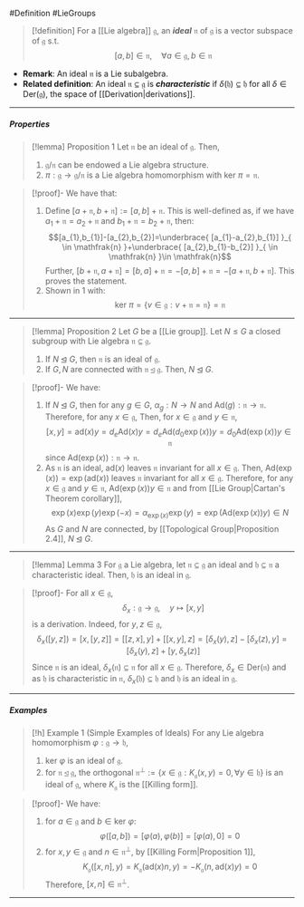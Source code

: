 #Definition #LieGroups 

> [!definition]
> For a [[Lie algebra]] $\mathfrak{g}$, an ***ideal*** $\mathfrak{n}$ of $\mathfrak{g}$ is a vector subspace of $\mathfrak{g}$ s.t. $$[a,b]\in \mathfrak{n},\quad \forall a\in\mathfrak{g},b\in \mathfrak{n}$$
- **Remark**: An ideal $\mathfrak{n}$ is a Lie subalgebra.
- **Related definition**: An ideal $\mathfrak{n}\subseteq \mathfrak{g}$ is ***characteristic*** if $\delta(\mathfrak{h})\subseteq \mathfrak{h}$ for all $\delta\in \text{Der}(\mathfrak{g})$, the space of [[Derivation|derivations]].
---
##### Properties
> [!lemma] Proposition 1
> Let $\mathfrak{n}$ be an ideal of $\mathfrak{g}$. Then, 
> 1. $\mathfrak{g} / \mathfrak{n}$ can be endowed a Lie algebra structure.
> 2. $\pi:\mathfrak{g}\to \mathfrak{g} / \mathfrak{n}$ is a Lie algebra homomorphism with $\text{ker }\pi=\mathfrak{n}$.

> [!proof]-
> We have that:
> 1. Define $[a+\mathfrak{n},b+\mathfrak{n}]:=[a,b]+\mathfrak{n}$. This is well-defined as, if we have $a_{1}+\mathfrak{n}=a_{2}+\mathfrak{n}$ and $b_{1}+\mathfrak{n}=b_{2}+\mathfrak{n}$, then: $$[a_{1},b_{1}]-[a_{2},b_{2}]=\underbrace{ [a_{1}-a_{2},b_{1}] }_{ \in \mathfrak{n} }+\underbrace{ [a_{2},b_{1}-b_{2}] }_{ \in \mathfrak{n} }\in \mathfrak{n}$$Further, $[b+\mathfrak{n},a+\mathfrak{n}]=[b,a]+\mathfrak{n}=-[a,b]+\mathfrak{n}=-[a+\mathfrak{n},b+\mathfrak{n}]$. This proves the statement.
> 2. Shown in 1 with: $$\text{ker }\pi=\{ v\in \mathfrak{g}:v+\mathfrak{n}=\mathfrak{n} \}=\mathfrak{n}$$
---
> [!lemma] Proposition 2
> Let $G$ be a [[Lie group]]. Let $N\leq G$ a closed subgroup with Lie algebra $\mathfrak{n}\subseteq \mathfrak{g}$. 
> 1. If $N\unlhd G$, then $\mathfrak{n}$ is an ideal of $\mathfrak{g}$.
> 2. If $G,N$ are connected with $\mathfrak{n}\unlhd \mathfrak{g}$. Then, $N\unlhd G$.

> [!proof]-
> We have:
> 1. If $N\unlhd G$, then for any $g\in G$, $\alpha_{g}:N\to N$ and $\text{Ad}(g):\mathfrak{n}\to \mathfrak{n}$. Therefore, for any $x\in \mathfrak{g}$, Then, for $x\in \mathfrak{g}$ and $y\in \mathfrak{n}$, $$[x,y]=\text{ad}(x)y=d_{e}\text{Ad}(x)y=d_{e}\text{Ad}(d_{0}\exp(x))y=d_{0}\text{Ad}(\exp(x))y\in \mathfrak{n}$$since $\text{Ad}(\exp(x)):\mathfrak{n}\to \mathfrak{n}$. 
> 2. As $\mathfrak{n}$ is an ideal, $\text{ad}(x)$ leaves $\mathfrak{n}$ invariant for all $x\in \mathfrak{g}$. Then, $\text{Ad}(\exp(x))=\exp(\text{ad}(x))$ leaves $\mathfrak{n}$ invariant for all $x\in \mathfrak{g}$. Therefore, for any $x\in \mathfrak{g}$ and $y\in \mathfrak{n}$, $\text{Ad}(\exp(x))y\in \mathfrak{n}$ and from [[Lie Group|Cartan's Theorem corollary]], $$\exp(x)\exp(y)\exp(-x)=\alpha_{\exp(x)}\exp(y)=\exp(\text{Ad}(\exp(x))y)\in N$$As $G$ and $N$ are connected, by [[Topological Group|Proposition 2.4]], $N\unlhd G$. 
> 
---
> [!lemma] Lemma 3
> For $\mathfrak{g}$ a Lie algebra, let $\mathfrak{n}\subseteq \mathfrak{g}$ an ideal and $\mathfrak{h}\subseteq \mathfrak{n}$ a characteristic ideal. Then, $\mathfrak{h}$ is an ideal in $\mathfrak{g}$.

> [!proof]-
> For all $x\in \mathfrak{g}$, $$\delta_{x}:\mathfrak{g}\to \mathfrak{g},\quad y\mapsto [x,y]$$is a derivation. Indeed, for $y,z\in \mathfrak{g}$, $$\delta_{x}([y,z])=[x,[y,z]]=[[z,x],y]+[[x,y],z]=[\delta_{x}(y),z]-[\delta_{x}(z),y]=[\delta_{x}(y),z]+[y,\delta_{x}(z)]$$Since $\mathfrak{n}$ is an ideal, $\delta_{x}(\mathfrak{n})\subseteq \mathfrak{n}$ for all $x\in \mathfrak{g}$. Therefore, $\delta_{x}\in \text{Der}(\mathfrak{n})$ and as $\mathfrak{h}$ is characteristic in $\mathfrak{n}$, $\delta_{x}(\mathfrak{h})\subseteq \mathfrak{h}$ and $\mathfrak{h}$ is an ideal in $\mathfrak{g}$.
---
##### Examples
> [!h] Example 1 (Simple Examples of Ideals)
> For any Lie algebra homomorphism $\varphi:\mathfrak{g}\to \mathfrak h$, 
> 1. $\text{ker }\varphi$ is an ideal of $\mathfrak{g}$.
> 2. for $\mathfrak{n}\unlhd \mathfrak{g}$, the orthogonal $\mathfrak{n}^{\bot}:=\{ x\in \mathfrak{g}:K_{\mathfrak{g}}(x,y)=0,\forall y\in \mathfrak{h} \}$ is an ideal of $\mathfrak{g}$, where $K_{\mathfrak{g}}$ is the [[Killing form]].

> [!proof]-
> We have:
> 1.  for $a\in \mathfrak{g}$ and $b\in \text{ker }\varphi$:$$\varphi([a,b])=[\varphi(a),\varphi(b)]=[\varphi(a),0]=0$$
> 2. for $x,y\in \mathfrak{g}$ and $n\in \mathfrak{n}^{\bot}$, by [[Killing Form|Proposition 1]], $$K_{\mathfrak{g}}([x,n],y)=K_{\mathfrak{g}}(\text{ad}(x)n,y)=-K_{\mathfrak{g}}(n,\text{ad}(x)y)=0$$Therefore, $[x,n]\in \mathfrak{n}^{\bot}$.
---
